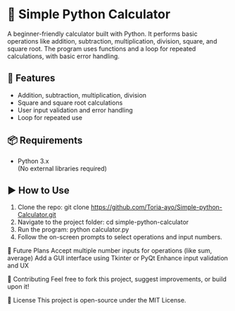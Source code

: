 # 🧮 Simple Python Calculator

A beginner-friendly calculator built with Python. It performs basic operations like addition, subtraction, multiplication, division, square, and square root. The program uses functions and a loop for repeated calculations, with basic error handling.

## 🚀 Features

- Addition, subtraction, multiplication, division
- Square and square root calculations
- User input validation and error handling
- Loop for repeated use

## 📦 Requirements

- Python 3.x  
(No external libraries required)

## ▶️ How to Use

1. Clone the repo:
   git clone https://github.com/Toria-ayo/Simple-python-Calculator.git
2. Navigate to the project folder:
cd simple-python-calculator
3. Run the program:
python calculator.py
4. Follow the on-screen prompts to select operations and input numbers.

🌱 Future Plans
Accept multiple number inputs for operations (like sum, average)
Add a GUI interface using Tkinter or PyQt
Enhance input validation and UX

🙌 Contributing
Feel free to fork this project, suggest improvements, or build upon it!

📄 License
This project is open-source under the MIT License.
